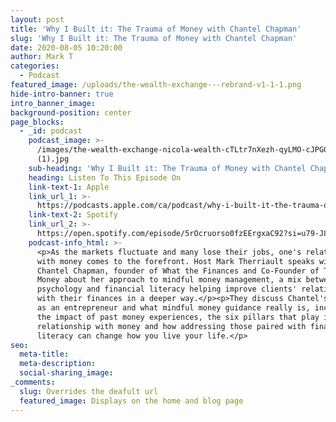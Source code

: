```yaml
---
layout: post
title: 'Why I Built it: The Trauma of Money with Chantel Chapman'
slug: 'Why I Built it: The Trauma of Money with Chantel Chapman'
date: 2020-08-05 10:20:00
author: Mark T
categories:
  - Podcast
featured_image: /uploads/the-wealth-exchange---rebrand-v1-1-1.png
hide-intro-banner: true
intro_banner_image:
background-position: center
page_blocks:
  - _id: podcast
    podcast_image: >-
      /images/the-wealth-exchange-nicola-wealth-cTLtr7nXezh-qyLMO-cJPG0.800x800
      (1).jpg
    sub-heading: 'Why I Built it: The Trauma of Money with Chantel Chapman'
    heading: Listen To This Episode On
    link-text-1: Apple
    link_url_1: >-
      https://podcasts.apple.com/ca/podcast/why-i-built-it-the-trauma-of-money-with-chantel-chapman/id1388082893?i=1000471708391
    link-text-2: Spotify
    link_url_2: >-
      https://open.spotify.com/episode/5rOcruorso0fzEErgxaC92?si=u79-J8YbS9WOkCHSxOdWXA
    podcast-info_html: >-
      <p>As the markets fluctuate and many lose their jobs, one's relationship
      with money comes to the forefront. Host Mark Therriault speaks with
      Chantel Chapman, founder of What the Finances and Co-Founder of Trauma of
      Money about her approach to mindful money management, a mix between
      psychology and financial literacy helping improve clients' relationships
      with their finances in a deeper way.</p><p>They discuss Chantel's journey
      as an entrepreneur and what mindful money guidance really is, including
      the impact of past money experiences, the six pillars that play into one's
      relationship with money and how addressing those paired with financial
      literacy can change how you live your life.</p>
seo:
  meta-title:
  meta-description:
  social-sharing_image:
_comments:
  slug: Overrides the deafult url
  featured_image: Displays on the home and blog page
---
```


